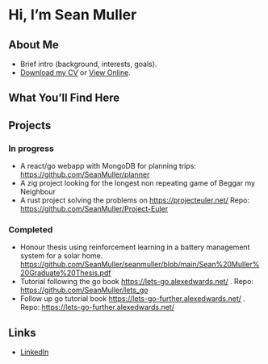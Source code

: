 # Hi, I’m Sean Muller

## About Me
- Brief intro (background, interests, goals).
- [Download my CV](./CV.pdf) or [View Online](link-to-online-CV).

## What You’ll Find Here

## Projects
### In progress
- A react/go webapp with MongoDB for planning trips: https://github.com/SeanMuller/planner
- A zig project looking for the longest non repeating game of Beggar my Neighbour
- A rust project solving the problems on https://projecteuler.net/ Repo: https://github.com/SeanMuller/Project-Euler
### Completed
- Honour thesis using reinforcement learning in a battery management system for a solar home. https://github.com/SeanMuller/seanmuller/blob/main/Sean%20Muller%20Graduate%20Thesis.pdf
- Tutorial following the go book https://lets-go.alexedwards.net/ . Repo: https://github.com/SeanMuller/lets_go
- Follow up go tutorial book https://lets-go-further.alexedwards.net/ . Repo: https://lets-go-further.alexedwards.net/
## Links
- [LinkedIn](your-linkedin)
